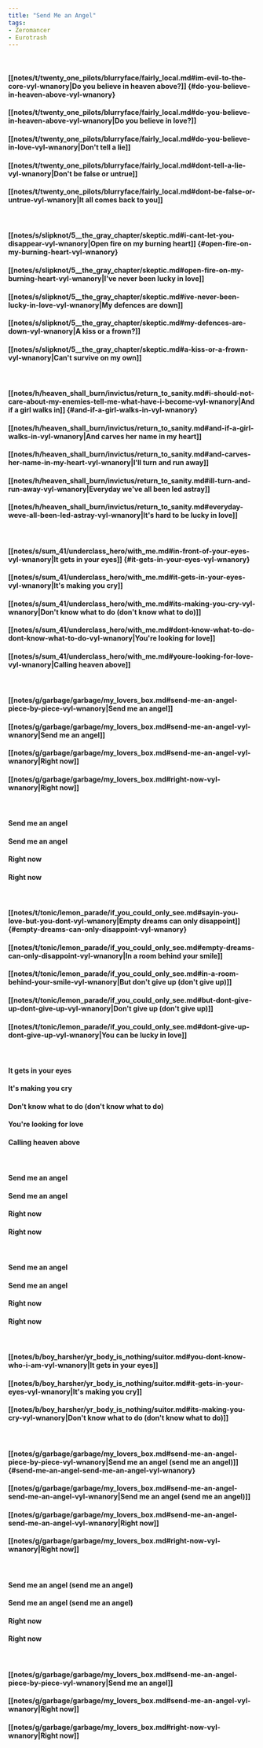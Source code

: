 ```yaml
---
title: "Send Me an Angel"
tags:
- Zeromancer
- Eurotrash
---
```

&nbsp;
#### [[notes/t/twenty_one_pilots/blurryface/fairly_local.md#im-evil-to-the-core-vyl-wnanory|Do you believe in heaven above?]] {#do-you-believe-in-heaven-above-vyl-wnanory}
#### [[notes/t/twenty_one_pilots/blurryface/fairly_local.md#do-you-believe-in-heaven-above-vyl-wnanory|Do you believe in love?]]
#### [[notes/t/twenty_one_pilots/blurryface/fairly_local.md#do-you-believe-in-love-vyl-wnanory|Don't tell a lie]]
#### [[notes/t/twenty_one_pilots/blurryface/fairly_local.md#dont-tell-a-lie-vyl-wnanory|Don't be false or untrue]]
#### [[notes/t/twenty_one_pilots/blurryface/fairly_local.md#dont-be-false-or-untrue-vyl-wnanory|It all comes back to you]]
&nbsp;
#### [[notes/s/slipknot/5__the_gray_chapter/skeptic.md#i-cant-let-you-disappear-vyl-wnanory|Open fire on my burning heart]] {#open-fire-on-my-burning-heart-vyl-wnanory}
#### [[notes/s/slipknot/5__the_gray_chapter/skeptic.md#open-fire-on-my-burning-heart-vyl-wnanory|I've never been lucky in love]]
#### [[notes/s/slipknot/5__the_gray_chapter/skeptic.md#ive-never-been-lucky-in-love-vyl-wnanory|My defences are down]]
#### [[notes/s/slipknot/5__the_gray_chapter/skeptic.md#my-defences-are-down-vyl-wnanory|A kiss or a frown?]]
#### [[notes/s/slipknot/5__the_gray_chapter/skeptic.md#a-kiss-or-a-frown-vyl-wnanory|Can't survive on my own]]
&nbsp;
#### [[notes/h/heaven_shall_burn/invictus/return_to_sanity.md#i-should-not-care-about-my-enemies-tell-me-what-have-i-become-vyl-wnanory|And if a girl walks in]] {#and-if-a-girl-walks-in-vyl-wnanory}
#### [[notes/h/heaven_shall_burn/invictus/return_to_sanity.md#and-if-a-girl-walks-in-vyl-wnanory|And carves her name in my heart]]
#### [[notes/h/heaven_shall_burn/invictus/return_to_sanity.md#and-carves-her-name-in-my-heart-vyl-wnanory|I'll turn and run away]]
#### [[notes/h/heaven_shall_burn/invictus/return_to_sanity.md#ill-turn-and-run-away-vyl-wnanory|Everyday we've all been led astray]]
#### [[notes/h/heaven_shall_burn/invictus/return_to_sanity.md#everyday-weve-all-been-led-astray-vyl-wnanory|It's hard to be lucky in love]]
&nbsp;
#### [[notes/s/sum_41/underclass_hero/with_me.md#in-front-of-your-eyes-vyl-wnanory|It gets in your eyes]] {#it-gets-in-your-eyes-vyl-wnanory}
#### [[notes/s/sum_41/underclass_hero/with_me.md#it-gets-in-your-eyes-vyl-wnanory|It's making you cry]]
#### [[notes/s/sum_41/underclass_hero/with_me.md#its-making-you-cry-vyl-wnanory|Don't know what to do (don't know what to do)]]
#### [[notes/s/sum_41/underclass_hero/with_me.md#dont-know-what-to-do-dont-know-what-to-do-vyl-wnanory|You're looking for love]]
#### [[notes/s/sum_41/underclass_hero/with_me.md#youre-looking-for-love-vyl-wnanory|Calling heaven above]]
&nbsp;
#### [[notes/g/garbage/garbage/my_lovers_box.md#send-me-an-angel-piece-by-piece-vyl-wnanory|Send me an angel]]
#### [[notes/g/garbage/garbage/my_lovers_box.md#send-me-an-angel-vyl-wnanory|Send me an angel]]
#### [[notes/g/garbage/garbage/my_lovers_box.md#send-me-an-angel-vyl-wnanory|Right now]]
#### [[notes/g/garbage/garbage/my_lovers_box.md#right-now-vyl-wnanory|Right now]]
&nbsp;
#### Send me an angel
#### Send me an angel
#### Right now
#### Right now
&nbsp;
#### [[notes/t/tonic/lemon_parade/if_you_could_only_see.md#sayin-you-love-but-you-dont-vyl-wnanory|Empty dreams can only disappoint]] {#empty-dreams-can-only-disappoint-vyl-wnanory}
#### [[notes/t/tonic/lemon_parade/if_you_could_only_see.md#empty-dreams-can-only-disappoint-vyl-wnanory|In a room behind your smile]]
#### [[notes/t/tonic/lemon_parade/if_you_could_only_see.md#in-a-room-behind-your-smile-vyl-wnanory|But don't give up (don't give up)]]
#### [[notes/t/tonic/lemon_parade/if_you_could_only_see.md#but-dont-give-up-dont-give-up-vyl-wnanory|Don't give up (don't give up)]]
#### [[notes/t/tonic/lemon_parade/if_you_could_only_see.md#dont-give-up-dont-give-up-vyl-wnanory|You can be lucky in love]]
&nbsp;
#### It gets in your eyes
#### It's making you cry
#### Don't know what to do (don't know what to do)
#### You're looking for love
#### Calling heaven above
&nbsp;
#### Send me an angel
#### Send me an angel
#### Right now
#### Right now
&nbsp;
#### Send me an angel
#### Send me an angel
#### Right now
#### Right now
&nbsp;
#### [[notes/b/boy_harsher/yr_body_is_nothing/suitor.md#you-dont-know-who-i-am-vyl-wnanory|It gets in your eyes]]
#### [[notes/b/boy_harsher/yr_body_is_nothing/suitor.md#it-gets-in-your-eyes-vyl-wnanory|It's making you cry]]
#### [[notes/b/boy_harsher/yr_body_is_nothing/suitor.md#its-making-you-cry-vyl-wnanory|Don't know what to do (don't know what to do)]]
&nbsp;
#### [[notes/g/garbage/garbage/my_lovers_box.md#send-me-an-angel-piece-by-piece-vyl-wnanory|Send me an angel (send me an angel)]] {#send-me-an-angel-send-me-an-angel-vyl-wnanory}
#### [[notes/g/garbage/garbage/my_lovers_box.md#send-me-an-angel-send-me-an-angel-vyl-wnanory|Send me an angel (send me an angel)]]
#### [[notes/g/garbage/garbage/my_lovers_box.md#send-me-an-angel-send-me-an-angel-vyl-wnanory|Right now]]
#### [[notes/g/garbage/garbage/my_lovers_box.md#right-now-vyl-wnanory|Right now]]
&nbsp;
#### Send me an angel (send me an angel)
#### Send me an angel (send me an angel)
#### Right now
#### Right now
&nbsp;
#### [[notes/g/garbage/garbage/my_lovers_box.md#send-me-an-angel-piece-by-piece-vyl-wnanory|Send me an angel]]
#### [[notes/g/garbage/garbage/my_lovers_box.md#send-me-an-angel-vyl-wnanory|Right now]]
#### [[notes/g/garbage/garbage/my_lovers_box.md#right-now-vyl-wnanory|Right now]]
